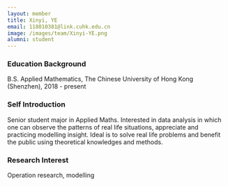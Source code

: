 ```yaml
---
layout: member
title: Xinyi, YE
email: 118010381@link.cuhk.edu.cn
image: /images/team/Xinyi-YE.png
alumni: student
---
```


### Education Background
B.S. Applied Mathematics, The Chinese University of Hong Kong (Shenzhen), 2018 - present

### Self Introduction
Senior student major in Applied Maths. Interested in data analysis in which one can observe the patterns of real life situations, appreciate and practicing modelling insight. Ideal is to solve real life problems and benefit the public using theoretical knowledges and methods.

### Research Interest
Operation research, modelling
